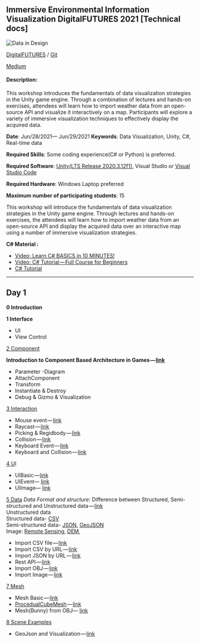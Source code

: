 ## Immersive Environmental Information Visualization DigitalFUTURES 2021 [Technical docs]

![Data in Design](https://namjulee.github.io/njs-lab-public/project/2021-immersive-environmental-information-visualization/2021-immersive-environmental-information-visualization.jpg)

[DigitalFUTURES](https://www.digitalfutures.world/workshops/18.html) / [Git](https://github.com/NamjuLee/DigitalFUTURES-Immersive-Environmental-Information-Visualization)

[Medium](https://nj-namju.medium.com/immersive-environmental-information-visualization-technical-docs-8e10a64e83c7)


#### Description:
This workshop introduces the fundamentals of data visualization strategies in the Unity game engine. Through a combination of lectures and hands-on exercises, attendees will learn how to import weather data from an open-source API and visualize it interactively on a map. Participants will explore a variety of immersive visualization techniques to effectively display the acquired data.

**Date**: Jun/28/2021— Jun/29/2021
**Keywords**: Data Visualization, Unity, C#, Real-time data

**Required Skills**: Some coding experience(C# or Python) is preferred.

**Required Software**: [Unity(LTS Release 2020.3.12f1)](https://unity3d.com/unity/qa/lts-releases?version=2020.3&fbclid=IwAR12EF0jA8un6c3K8SSoHDaEABRa_zWN5Wq9-SWNtTnrHU0l2_pofoAute0 "https://unity3d.com/unity/qa/lts-releases?version=2020.3&fbclid=IwAR12EF0jA8un6c3K8SSoHDaEABRa_zWN5Wq9-SWNtTnrHU0l2_pofoAute0"), Visual Studio or [Visual Studio Code](https://code.visualstudio.com/ "https://code.visualstudio.com/")

**Required Hardware**: Windows Laptop preferred

**Maximum number of participating students**: 15

This workshop will introduce the fundamentals of data visualization strategies in the Unity game engine. Through lectures and hands-on exercises, the attendees will learn how to import weather data from an open-source API and display the acquired data over an interactive map using a number of immersive visualization strategies.

**C# Material :**

*   [Video: Learn C# BASICS in 10 MINUTES!](https://www.youtube.com/watch?v=CPkO1Gek8XQ)
*   [Video: C# Tutorial — Full Course for Beginners](https://www.youtube.com/watch?v=GhQdlIFylQ8)
*   [C# Tutorial](https://www.w3schools.com/cs/index.php)



-------
## Day 1

**0 Introduction**

**1 Interface**  
* UI
* View Control

[2 Component](https://github.com/NamjuLee/DigitalFUTURES-Immersive-Environmental-Information-Visualization/tree/main/Introduction%20to%20Unity/Assets/2_Component)

**Introduction to Component Based Architecture in Games —** [**link**](https://www.raywenderlich.com/2806-introduction-to-component-based-architecture-in-games#toc-anchor-001)

*   Parameter -Diagram
*   AttachComponent
*   Transform
*   Instantiate & Destroy
*   Debug & Gizmo & Visualization

[3 Interaction](https://github.com/NamjuLee/DigitalFUTURES-Immersive-Environmental-Information-Visualization/tree/main/Introduction%20to%20Unity/Assets/3_Interaction)

*   Mouse event — [link](https://github.com/NamjuLee/DigitalFUTURES-Immersive-Environmental-Information-Visualization/tree/main/Introduction%20to%20Unity/Assets/3_Interaction/1_MouseEvent)
*   Raycast — [link](https://github.com/NamjuLee/DigitalFUTURES-Immersive-Environmental-Information-Visualization/tree/main/Introduction%20to%20Unity/Assets/3_Interaction/2_Raycast)
*   Picking & Regidbody — [link](https://github.com/NamjuLee/DigitalFUTURES-Immersive-Environmental-Information-Visualization/tree/main/Introduction%20to%20Unity/Assets/3_Interaction/3_PickingRigidbody)
*   Collision — [link](https://github.com/NamjuLee/DigitalFUTURES-Immersive-Environmental-Information-Visualization/tree/main/Introduction%20to%20Unity/Assets/3_Interaction/4_Collision)
*   Keyboard Event — [link](https://github.com/NamjuLee/DigitalFUTURES-Immersive-Environmental-Information-Visualization/tree/main/Introduction%20to%20Unity/Assets/3_Interaction/5_KeyboardEvent)
*   Keyboard and Collision — [link](https://github.com/NamjuLee/DigitalFUTURES-Immersive-Environmental-Information-Visualization/tree/main/Introduction%20to%20Unity/Assets/3_Interaction/6_KeyboardAndCollision)

[4 U](https://github.com/NamjuLee/DigitalFUTURES-Immersive-Environmental-Information-Visualization/tree/main/Introduction%20to%20Unity/Assets/3_Interaction)I

*   UIBasic — [link](https://github.com/NamjuLee/DigitalFUTURES-Immersive-Environmental-Information-Visualization/tree/main/Introduction%20to%20Unity/Assets/4_UI/UIBasic)
*   UIEvent— [link](https://github.com/NamjuLee/DigitalFUTURES-Immersive-Environmental-Information-Visualization/tree/main/Introduction%20to%20Unity/Assets/4_UI/UIEvent)
*   UIImage— [link](https://github.com/NamjuLee/DigitalFUTURES-Immersive-Environmental-Information-Visualization/tree/main/Introduction%20to%20Unity/Assets/4_UI/UIImage)

[5 Data](https://github.com/NamjuLee/DigitalFUTURES-Immersive-Environmental-Information-Visualization/tree/main/Introduction%20to%20Unity/Assets/4_Data)
_Data Format and structure:_
Difference between Structured, Semi-structured and Unstructured data — [link](https://www.geeksforgeeks.org/difference-between-structured-semi-structured-and-unstructured-data/)  
Unstructured data  
Structured data- [CSV](https://en.wikipedia.org/wiki/Comma-separated_values)  
Semi-structured data- [JSON](https://en.wikipedia.org/wiki/JSON), [GeoJSON](https://en.wikipedia.org/wiki/GeoJSON)  
Image: [Remote Sensing](https://en.wikipedia.org/wiki/Remote_sensing), [DEM](https://en.wikipedia.org/wiki/Digital_elevation_model),

*   Import CSV file — [link](https://github.com/NamjuLee/DigitalFUTURES-Immersive-Environmental-Information-Visualization/tree/main/Introduction%20to%20Unity/Assets/5_Data/1_ImportCSVFile)
*   Import CSV by URL — [link](https://github.com/NamjuLee/DigitalFUTURES-Immersive-Environmental-Information-Visualization/tree/main/Introduction%20to%20Unity/Assets/5_Data/2_ImportCSVURL)
*   Import JSON by URL — [link](https://github.com/NamjuLee/DigitalFUTURES-Immersive-Environmental-Information-Visualization/tree/main/Introduction%20to%20Unity/Assets/5_Data/3_ImportJSONURL)
*   Rest API — [link](https://github.com/NamjuLee/DigitalFUTURES-Immersive-Environmental-Information-Visualization/tree/main/Introduction%20to%20Unity/Assets/5_Data/4_RestAPI)
*   Import OBJ — [link](https://github.com/NamjuLee/DigitalFUTURES-Immersive-Environmental-Information-Visualization/tree/main/Introduction%20to%20Unity/Assets/5_Data/5_ImportOBJ)
*   Import Image — [link](https://github.com/NamjuLee/DigitalFUTURES-Immersive-Environmental-Information-Visualization/tree/main/Introduction%20to%20Unity/Assets/5_Data/6_ImportImg)

[7 Mesh](https://github.com/NamjuLee/DigitalFUTURES-Immersive-Environmental-Information-Visualization/blob/main)

*   Mesh Basic — [link](https://github.com/NamjuLee/DigitalFUTURES-Immersive-Environmental-Information-Visualization/tree/main/Introduction%20to%20Unity/Assets/7_Mesh/Sc_01_ProcedualCube)
*   [ProcedualCubeMesh](https://github.com/NamjuLee/DigitalFUTURES-Immersive-Environmental-Information-Visualization/tree/main/Introduction%20to%20Unity/Assets/7_Mesh/Sc_02_ProcedualCubeMesh "Sc_02_ProcedualCubeMesh") — [link](https://github.com/NamjuLee/DigitalFUTURES-Immersive-Environmental-Information-Visualization/tree/main/Introduction%20to%20Unity/Assets/7_Mesh/Sc_02_ProcedualCubeMesh)
*   Mesh(Bunny) from OBJ— [link](https://github.com/NamjuLee/DigitalFUTURES-Immersive-Environmental-Information-Visualization/tree/main/Introduction%20to%20Unity/Assets/7_Mesh/Sc_03_MeshBunny)

[8 Scene Examples](https://github.com/NamjuLee/DigitalFUTURES-Immersive-Environmental-Information-Visualization/blob/main)

*   GeoJson and Visualization — [link](https://github.com/NamjuLee/DigitalFUTURES-Immersive-Environmental-Information-Visualization/tree/main/Introduction%20to%20Unity/Assets/8_Scene/Scene_01_US_GeoJson)
